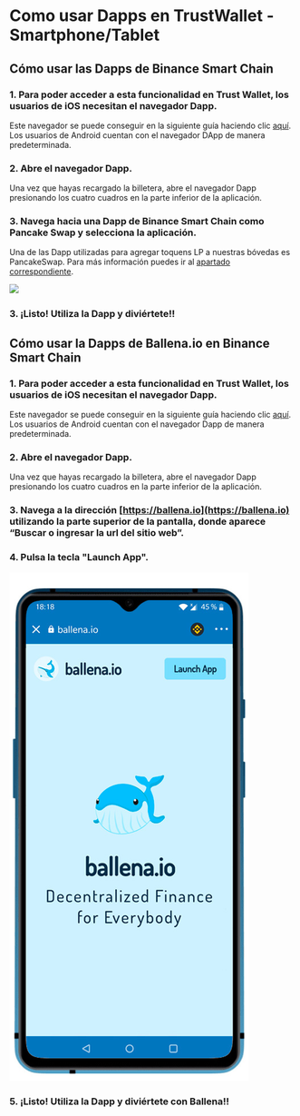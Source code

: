 # Como usar Dapps en TrustWallet - Smartphone/Tablet

## Cómo usar las Dapps de Binance Smart Chain



### 1. Para poder acceder a esta funcionalidad en Trust Wallet, los usuarios de iOS necesitan el navegador Dapp.

Este navegador se puede conseguir en la siguiente guía haciendo clic [aquí](https://community.trustwallet.com/t/how-to-use-the-dapp-browser-on-ios/69390?ref=JLI1VBLA&utm_source=TrustTwitter&utm_medium=TrustSocial&utm_campaign=TrustSocial). Los usuarios de Android cuentan con el navegador DApp de manera predeterminada.



### 2. Abre el navegador Dapp.

Una vez que hayas recargado la billetera, abre el navegador Dapp presionando los cuatro cuadros en la parte inferior de la aplicación.



### 3. Navega hacia una Dapp de Binance Smart Chain como Pancake Swap y selecciona la aplicación.

Una de las Dapp utilizadas para agregar toquens LP a nuestras bóvedas es PancakeSwap. Para más información puedes ir al [apartado correspondiente](como-participar-en-una-ballevault-smartphone-tablet/anadir-liquidez-a-una-lp-smartphone-tablet.md).



![](https://user-images.githubusercontent.com/79335891/108876365-6e716400-75fe-11eb-8d5a-40e7c72501cf.png)



### 3. ¡Listo! Utiliza la Dapp y diviértete!!



## Cómo usar la Dapps de Ballena.io en Binance Smart Chain



### 1. Para poder acceder a esta funcionalidad en Trust Wallet, los usuarios de iOS necesitan el navegador Dapp.

Este navegador se puede conseguir en la siguiente guía haciendo clic [aquí](https://community.trustwallet.com/t/how-to-use-the-dapp-browser-on-ios/69390?ref=JLI1VBLA&utm_source=TrustTwitter&utm_medium=TrustSocial&utm_campaign=TrustSocial). Los usuarios de Android cuentan con el navegador Dapp de manera predeterminada.

### 2. Abre el navegador Dapp.

Una vez que hayas recargado la billetera, abre el navegador Dapp presionando los cuatro cuadros en la parte inferior de la aplicación.



### 3. Navega a la dirección [https://ballena.io](https://ballena.io) utilizando la parte superior de la pantalla, donde aparece “Buscar o ingresar la url del sitio web”.

### 4. Pulsa la tecla "Launch App".

![](../../../../.gitbook/assets/ballenaio.jpg)



### 5. ¡Listo! Utiliza la Dapp y diviértete con Ballena!!




